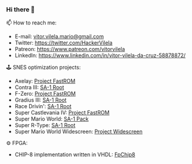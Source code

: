 ### Hi there 👋

<!--
**VitorVilela7/VitorVilela7** is a ✨ _special_ ✨ repository because its `README.md` (this file) appears on your GitHub profile.

Here are some ideas to get you started:

- 🔭 I’m currently working on ...
- 🌱 I’m currently learning ...
- 👯 I’m looking to collaborate on ...
- 🤔 I’m looking for help with ...
- 💬 Ask me about ...
- 📫 How to reach me: ...
- 😄 Pronouns: ...
- ⚡ Fun fact: ...
-->

📫 How to reach me:
 - E-mail: vitor.vilela.mario@gmail.com
 - Twitter: https://twitter.com/HackerVilela
 - Patreon: https://www.patreon.com/vitorvilela
 - LinkedIn: https://www.linkedin.com/in/vitor-vilela-da-cruz-58878872/


🕹️ SNES optimization projects:
- Axelay: [Project FastROM](https://github.com/VitorVilela7/fastrom)
- Contra III: [SA-1 Root](https://github.com/VitorVilela7/SA1-Root)
- F-Zero: [Project FastROM](https://github.com/VitorVilela7/fastrom)
- Gradius III: [SA-1 Root](https://github.com/VitorVilela7/SA1-Root)
- Race Drivin': [SA-1 Root](https://github.com/VitorVilela7/SA1-Root)
- Super Castlevania IV: [Project FastROM](https://github.com/VitorVilela7/fastrom)
- Super Mario World: [SA-1 Pack](https://github.com/VitorVilela7/SA1-Pack)
- Super R-Type: [SA-1 Root](https://github.com/VitorVilela7/SA1-Root)
- Super Mario World Widescreen: [Project Widescreen](https://github.com/VitorVilela7/wide-snes)

⚙️ FPGA:
 - CHIP-8 implementation written in VHDL: [FpChip8](https://github.com/VitorVilela7/FpChip8)
